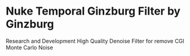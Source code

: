 # Nuke Temporal Ginzburg Filter by Ginzburg
Research and Development High Quality Denoise Filter for remove CGI Monte Carlo Noise
